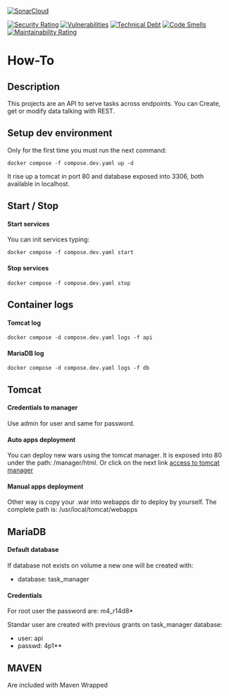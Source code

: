 [![SonarCloud](https://sonarcloud.io/images/project_badges/sonarcloud-white.svg)](https://sonarcloud.io/summary/new_code?id=Armando-Torres_spring-api-ddd)

[![Security Rating](https://sonarcloud.io/api/project_badges/measure?project=Armando-Torres_spring-api-ddd&metric=security_rating)](https://sonarcloud.io/summary/new_code?id=Armando-Torres_spring-api-ddd) [![Vulnerabilities](https://sonarcloud.io/api/project_badges/measure?project=Armando-Torres_spring-api-ddd&metric=vulnerabilities)](https://sonarcloud.io/summary/new_code?id=Armando-Torres_spring-api-ddd) [![Technical Debt](https://sonarcloud.io/api/project_badges/measure?project=Armando-Torres_spring-api-ddd&metric=sqale_index)](https://sonarcloud.io/summary/new_code?id=Armando-Torres_spring-api-ddd) [![Code Smells](https://sonarcloud.io/api/project_badges/measure?project=Armando-Torres_spring-api-ddd&metric=code_smells)](https://sonarcloud.io/summary/new_code?id=Armando-Torres_spring-api-ddd) [![Maintainability Rating](https://sonarcloud.io/api/project_badges/measure?project=Armando-Torres_spring-api-ddd&metric=sqale_rating)](https://sonarcloud.io/summary/new_code?id=Armando-Torres_spring-api-ddd)

# How-To

## Description

This projects are an API to serve tasks across endpoints. You can Create, get or modify data talking with REST. 

## Setup dev environment

Only for the first time you must run the next command:
```shell
docker compose -f compose.dev.yaml up -d
```

It rise up a tomcat in port 80 and database exposed into 3306, both available in localhost.

## Start / Stop

#### Start services
You can init services typing:
```shell
docker compose -f compose.dev.yaml start
```

#### Stop services
```shell
docker compose -f compose.dev.yaml stop
```

## Container logs

#### Tomcat log
```shell
docker compose -d compose.dev.yaml logs -f api
```

#### MariaDB log
```shell
docker compose -d compose.dev.yaml logs -f db
```

## Tomcat

#### Credentials to manager
Use admin for user and same for password.

#### Auto apps deployment
You can deploy new wars using the tomcat manager. It is exposed into 80 under the path: /manager/html. Or click on the next link [access to tomcat manager](http://localhost:80/manager/html)

#### Manual apps deployment
Other way is copy your .war into webapps dir to deploy by yourself. The complete path is: /usr/local/tomcat/webapps

## MariaDB

#### Default database
If database not exists on volume a new one will be created with:
- database: task_manager

#### Credentials
For root user the password are: m4_r14d8*

Standar user are created with previous grants on task_manager database:
- user: api
- passwd: 4p1**

## MAVEN
Are included with Maven Wrapped 
